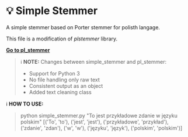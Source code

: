 <p align="center"><h1>💡 Simple Stemmer</h1></p>

A simple stemmer based on Porter stemmer for polisth langage.

This file is a modification of _plstemmer_ library.

**[Go to pl_stemmer](https://github.com/Tutanchamon/pl_stemmer/tree/master)**

> ℹ️ **NOTE:** Changes between simple_stemmer and pl_stemmer: 
> * Support for Python 3
> * No file handling only raw text
> * Consistent output as an object 
> * Added text cleaning class

ℹ️ **HOW TO USE:**
> python simple_stemmer.py "To jest przykładowe zdanie w języku polskim"
> [('To', 'to'), ('jest', 'jest'), ('przykładowe', 'przykład'), ('zdanie', 'zdan'), ('w', 'w'), ('języku', 'język'), ('polskim', 'polskim')]
